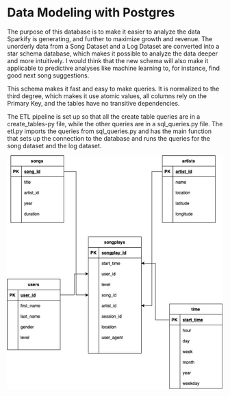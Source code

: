 
# Data Modeling with Postgres



The purpose of this database is to make it easier to analyze the data Sparkify is generating, and further to maximize growth and revenue. The unorderly data from a Song Dataset and a Log Dataset are converted into a star schema database, which makes it possible to analyze the data deeper and more intuitively. I would think that the new schema will also make it applicable to predictive analyses like machine learning to, for instance, find good next song suggestions.



This schema makes it fast and easy to make queries. It is normalized to the third degree, which makes it use atomic values, all columns rely on the Primary Key, and the tables have no transitive dependencies.

The ETL pipeline is set up so that all the create table queries are in a create_tables-py file, while the other queries are in a sql_queries.py file. The etl.py imports the queries from sql_queries.py and has the main function that sets up the connection to the database and runs the queries for the song dataset and the log dataset.

![Image of Schema](./tables.jpg)
